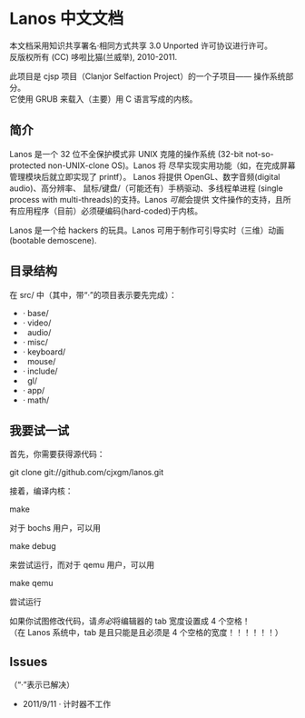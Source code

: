 Lanos 中文文档
======================================================================
本文档采用知识共享署名·相同方式共享 3.0 Unported 许可协议进行许可。<br>
反版权所有 (CC) 哆啦比猫(兰威举), 2010-2011.

此项目是 cjsp 项目（Clanjor Selfaction Project）的一个子项目——
操作系统部分。<br>
它使用 GRUB 来载入（主要）用 C 语言写成的内核。

简介
------------------------------------------------------------
Lanos 是一个 32 位不全保护模式非 UNIX 克隆的操作系统
(32-bit not-so-protected non-UNIX-clone OS)。Lanos 将
尽早实现实用功能（如，在完成屏幕管理模块后就立即实现了 printf）。
Lanos 将提供 OpenGL、数字音频(digital audio)、高分辨率、
鼠标/键盘/（可能还有）手柄驱动、多线程单进程
(single process with multi-threads)的支持。Lanos <em>可能</em>会提供
文件操作的支持，且所有应用程序（目前）必须硬编码(hard-coded)于内核。

Lanos 是一个给 hackers 的玩具。Lanos 可用于制作可引导实时（三维）动画
(bootable demoscene).

目录结构
------------------------------------------------------------
在 src/ 中（其中，带“·”的项目表示要先完成）：

 * · base/
 * · video/
 * &nbsp;&nbsp;audio/
 * · misc/
 * · keyboard/
 * &nbsp;&nbsp;mouse/
 * · include/
 * &nbsp;&nbsp;gl/
 * · app/
 * · math/

我要试一试
------------------------------------------------------------
首先，你需要获得源代码：

 git clone git://github.com/cjxgm/lanos.git

接着，编译内核：

 make

对于 bochs 用户，可以用

 make debug

来尝试运行，而对于 qemu 用户，可以用

 make qemu

尝试运行


如果你试图修改代码，请<em>务必</em>将编辑器的 tab 宽度设置成 4 个空格！<br>
（在 Lanos 系统中，tab 是且只能是且必须是 4 个空格的宽度！！！！！！）

Issues
------------------------------------------------------------
（“·”表示已解决）

 * 2011/9/11 · 计时器不工作

